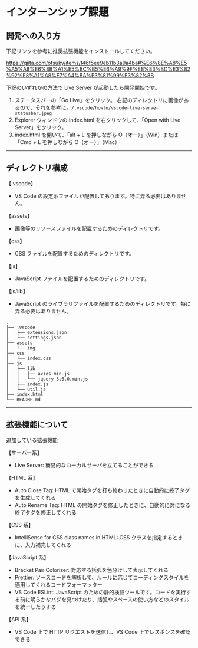 # インターンシップ課題

## 開発への入り方

下記リンクを参考に推奨拡張機能をインストールしてください。

https://qiita.com/otsuky/items/f46f5ee9eb11b3a9a4ba#%E6%8E%A8%E5%A5%A8%E6%8B%A1%E5%BC%B5%E6%A9%9F%E8%83%BD%E3%82%92%E8%A1%A8%E7%A4%BA%E3%81%99%E3%82%8B

下記のいずれかの方法で Live Server が起動したら開発開始です。

1. ステータスバーの「Go Live」をクリック。
   右記のディレクトリに画像があるので、それを参考に。`/.vscode/howto/vscode-live-serve-statusbar.jpeg`
2. Explorer ウィンドウの index.html を右クリックして、「Open with Live Server」をクリック。
3. index.html を開いて、「alt + L を押しながら O（オー）」（Win）または「Cmd + L を押しながら O（オー）」（Mac）

---

## ディレクトリ構成

【.vscode】

- VS Code の設定系ファイルが配置してあります。特に弄る必要はありません。

【assets】

- 画像等のリソースファイルを配置するためのディレクトリです。

【css】

- CSS ファイルを配置するためのディレクトリです。

【js】

- JavaScript ファイルを配置するためのディレクトリです。

【js/lib】

- JavaScript のライブラリファイルを配置するためのディレクトリです。特に弄る必要はありません。

```
.
├── .vscode
│   ├── extensions.json
│   └── settings.json
├── assets
│   └── img
├── css
│   └── index.css
├── js
│   ├── lib
│   │   ├── axios.min.js
│   │   └── jquery-3.6.0.min.js
│   ├── index.js
│   └── util.js
├── index.html
└── README.md
```

---

## 拡張機能について

追加している拡張機能

【サーバー系】

- Live Server: 簡易的なローカルサーバを立てることができる

【HTML 系】

- Auto Close Tag: HTML で開始タグを打ち終わったときに自動的に終了タグを生成してくれる
- Auto Rename Tag: HTML の開始タグを修正したときに、自動的に対になる終了タグを修正してくれる

【CSS 系】

- IntelliSense for CSS class names in HTML: CSS クラスを指定するときに、入力補完してくれる

【JavaScript 系】

- Bracket Pair Colorizer: 対応する括弧を色分けして表示してくれる
- Prettier: ソースコードを解析して、ルールに応じてコーディングスタイルを適用してくれるコードフォーマッター
- VS Code ESLint: JavaScript のための静的検証ツールです。コードを実行する前に明らかなバグを見つけたり、括弧やスペースの使い方などのスタイルを統一したりする

【API 系】

- VS Code 上で HTTP リクエストを送信し、VS Code 上でレスポンスを確認できる
